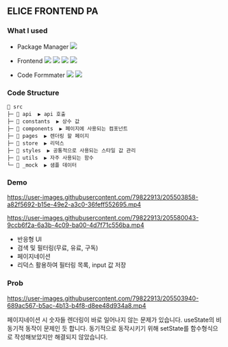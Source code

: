 ## ELICE FRONTEND PA

### What I used  
- Package Manager <img src="https://img.shields.io/badge/npm-CB3837?style=flat-square&logo=npm&logoColor=white">  

- Frontend <img src="https://img.shields.io/badge/React-61DAFB?style=flat-square&logo=React&logoColor=white">  <img src="https://img.shields.io/badge/TypeScript-007396?style=flat-square&logo=TypeScript&logoColor=white">   <img src="https://img.shields.io/badge/Redux-764ABC?style=flat-square&logo=Redux&logoColor=white"> <img src="https://img.shields.io/badge/Scss-DB7093?style=flat-square&logo=Sass&logoColor=white">  

- Code Formmater <img src="https://img.shields.io/badge/ESLint-4B32C3?style=flat-square&logo=ESLint&logoColor=white"> <img src="https://img.shields.io/badge/Prettier-F7B93E?style=flat-square&logo=React&logoColor=white">

### Code Structure  
```
📂 src
├─ 📂 api  ▶️ api 호출 
├─ 📂 constants  ▶️ 상수 값
├─ 📂 components  ▶️ 페이지에 사용되는 컴포넌트
├─ 📂 pages  ▶️ 렌더링 할 페이지
├─ 📂 store  ▶️ 리덕스
├─ 📂 styles  ▶️ 공통적으로 사용되는 스타일 값 관리
├─ 📂 utils  ▶️ 자주 사용되는 함수
└─ 📂 _mock  ▶️ 샘플 데이터

```


### Demo    
https://user-images.githubusercontent.com/79822913/205503858-a82f5692-b15e-49e2-a3c0-36feff552695.mp4







https://user-images.githubusercontent.com/79822913/205580043-9ccb6f2a-6a3b-4c09-ba00-4d7f71c556ba.mp4






+ 반응형 UI
+ 검색 및 필터링(무료, 유료, 구독)
+ 페이지네이션
+ 리덕스 활용하여 필터링 목록, input 값 저장


### Prob  
https://user-images.githubusercontent.com/79822913/205503940-689ac567-b5ac-4b13-b4f8-d8ee48d934a8.mp4


  

페이지네이션 시 숫자들 렌더링이 바로 일어나지 않는 문제가 있습니다. useState의 비동기적 동작이 문제인 듯 합니다. 동기적으로 동작시키기 위해 setState를 함수형식으로 작성해보았지만 해결되지 않았습니다.   



